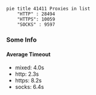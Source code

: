
```mermaid
pie title 41411 Proxies in list
    "HTTP" : 28494
    "HTTPS": 10059
    "SOCKS" : 9597
```

### Some Info
#### Average Timeout

- mixed: 4.0s
- http: 2.3s
- https: 8.2s
- socks: 6.4s
